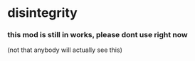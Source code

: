 # disintegrity
### this mod is still in works, please dont use right now
(not that anybody will actually see this)
